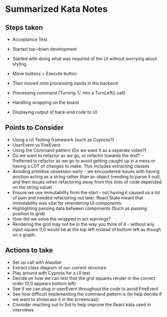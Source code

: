 # Summarized Kata Notes

## Steps taken

- Acceptance Test
- Started top-down development
- Started with doing what was required of the UI without worrying about styling
- Move buttons + Execute button

- Then moved onto processing inputs in the backend
- Processing command (Turning 'L' into a TurnLeft() call)
- Handling wrapping on the board
- Displaying output of back-end code to UI

## Points to Consider

- Using a UI Testing framework (such as Cypress?)
- UserEvent vs FireEvent
- Using the Command pattern (Do we want it as a seperate video?)
- Do we want to refactor as we go, or refactor towards the end? - Preferred to refactor as we go to avoid getting caught up in a mess or having a LOT of changes to make. This includes extracting classes
- Avoiding primitive obsession early - we encountered issues with having position acting as a string rather than an object (needing to parse it out), and then issues when refactoring away from this (lots of code depended on the string value)
- Ensure we use immutability from the start - not having it caused us a lot of pain and needed refactoring out later. React State meant that immutability was vital for rerendering UI components.
- Highlighting passing data between components (Such as passing position to grid)
- How did we solve the wrapped in act warnings?
- Rendering the grid may not be in the way you think of it - without any input square 0,0 would be at the top left instead of bottom left as though on a graph.

## Actions to take

- Set up call with Alasdair
- Extract class diagram of our current structure
- Play around with Cypress for a UI test
- Decide on how we can test that the grid squares render in the correct order (0,0 appears bottom left)
- See if we can plug in userEvent throughout the code to avoid FireEvent
- See how difficult implementing the command pattern is (to help decide if we want to showcase it in the screencast)
- Consider reaching out to Sid to help improve the React kata used in interviews
